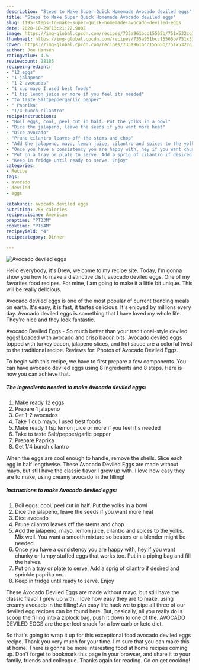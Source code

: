 ```yaml
---
description: "Steps to Make Super Quick Homemade Avocado deviled eggs"
title: "Steps to Make Super Quick Homemade Avocado deviled eggs"
slug: 1195-steps-to-make-super-quick-homemade-avocado-deviled-eggs
date: 2020-10-29T13:21:22.900Z
image: https://img-global.cpcdn.com/recipes/735a961bcc15565b/751x532cq70/avocado-deviled-eggs-recipe-main-photo.jpg
thumbnail: https://img-global.cpcdn.com/recipes/735a961bcc15565b/751x532cq70/avocado-deviled-eggs-recipe-main-photo.jpg
cover: https://img-global.cpcdn.com/recipes/735a961bcc15565b/751x532cq70/avocado-deviled-eggs-recipe-main-photo.jpg
author: Joe Hansen
ratingvalue: 4.5
reviewcount: 28185
recipeingredient:
- "12 eggs"
- "1 jalapeno"
- "1-2 avocados"
- "1 cup mayo I used best foods"
- "1 tsp lemon juice or more if you feel its needed"
- "to taste Saltpeppergarlic pepper"
- " Paprika"
- "1/4 bunch cilantro"
recipeinstructions:
- "Boil eggs, cool, peel cut in half. Put the yolks in a bowl"
- "Dice the jalapeno, leave the seeds if you want more heat"
- "Dice avocado"
- "Prune cilantro leaves off the stems and chop"
- "Add the jalapeno, mayo, lemon juice, cilantro and spices to the yolks. Mix well. You want a smooth mixture so beaters or a blender might be needed."
- "Once you have a consistency you are happy with, hey if you want chunky or lumpy stuffed eggs that works too. Put in a piping bag and fill the halves."
- "Put on a tray or plate to serve. Add a sprig of cilantro if desired and sprinkle paprika on."
- "Keep in fridge until ready to serve. Enjoy"
categories:
- Recipe
tags:
- avocado
- deviled
- eggs

katakunci: avocado deviled eggs 
nutrition: 258 calories
recipecuisine: American
preptime: "PT33M"
cooktime: "PT54M"
recipeyield: "4"
recipecategory: Dinner

---
```



![Avocado deviled eggs](https://img-global.cpcdn.com/recipes/735a961bcc15565b/751x532cq70/avocado-deviled-eggs-recipe-main-photo.jpg)

Hello everybody, it's Drew, welcome to my recipe site. Today, I'm gonna show you how to make a distinctive dish, avocado deviled eggs. One of my favorites food recipes. For mine, I am going to make it a little bit unique. This will be really delicious.

Avocado deviled eggs is one of the most popular of current trending meals on earth. It's easy, it is fast, it tastes delicious. It's enjoyed by millions every day. Avocado deviled eggs is something that I have loved my whole life. They're nice and they look fantastic.

Avocado Deviled Eggs - So much better than your traditional-style deviled eggs! Loaded with avocado and crisp bacon bits. Avocado deviled eggs topped with turkey bacon, jalapeno slices, and hot sauce are a colorful twist to the traditional recipe. Reviews for: Photos of Avocado Deviled Eggs.


To begin with this recipe, we have to first prepare a few components. You can have avocado deviled eggs using 8 ingredients and 8 steps. Here is how you can achieve that.

<!--inarticleads1-->

##### The ingredients needed to make Avocado deviled eggs:

1. Make ready 12 eggs
1. Prepare 1 jalapeno
1. Get 1-2 avocados
1. Take 1 cup mayo, I used best foods
1. Make ready 1 tsp lemon juice or more if you feel it&#39;s needed
1. Take to taste Salt/pepper/garlic pepper
1. Prepare  Paprika
1. Get 1/4 bunch cilantro


When the eggs are cool enough to handle, remove the shells. Slice each egg in half lengthwise. These Avocado Deviled Eggs are made without mayo, but still have the classic flavor I grew up with. I love how easy they are to make, using creamy avocado in the filling! 

<!--inarticleads2-->

##### Instructions to make Avocado deviled eggs:

1. Boil eggs, cool, peel cut in half. Put the yolks in a bowl
1. Dice the jalapeno, leave the seeds if you want more heat
1. Dice avocado
1. Prune cilantro leaves off the stems and chop
1. Add the jalapeno, mayo, lemon juice, cilantro and spices to the yolks. Mix well. You want a smooth mixture so beaters or a blender might be needed.
1. Once you have a consistency you are happy with, hey if you want chunky or lumpy stuffed eggs that works too. Put in a piping bag and fill the halves.
1. Put on a tray or plate to serve. Add a sprig of cilantro if desired and sprinkle paprika on.
1. Keep in fridge until ready to serve. Enjoy


These Avocado Deviled Eggs are made without mayo, but still have the classic flavor I grew up with. I love how easy they are to make, using creamy avocado in the filling! An easy life hack we to pipe all three of our deviled egg recipes can be found here. But, basically, all you really do is scoop the filling into a ziplock bag, push it down to one of the. AVOCADO DEVILED EGGS are the perfect snack for a low carb or keto diet. 

So that's going to wrap it up for this exceptional food avocado deviled eggs recipe. Thank you very much for your time. I'm sure that you can make this at home. There is gonna be more interesting food at home recipes coming up. Don't forget to bookmark this page in your browser, and share it to your family, friends and colleague. Thanks again for reading. Go on get cooking!

